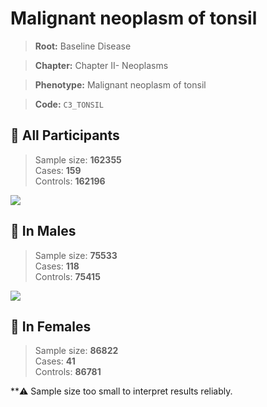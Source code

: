 # Malignant neoplasm of tonsil

> **Root:** Baseline Disease  

> **Chapter:** Chapter II- Neoplasms  

> **Phenotype:** Malignant neoplasm of tonsil  

> **Code:** `C3_TONSIL`

## 🧪 All Participants  
> Sample size: **162355**  
> Cases: **159**  
> Controls: **162196**
<img src="/Disease/Figures/ALL/Incidence/C3_TONSIL.png"/>
<CsvTable src="/public/Disease/Data/ALL/Incidence/COX_C3_TONSIL.csv" label="🔍 View full results" />

## 👨 In Males  
> Sample size: **75533**  
> Cases: **118**  
> Controls: **75415**
<img src="/Disease/Figures/Male/Incidence/C3_TONSIL.png"/>
<CsvTable src="/public/Disease/Data/Male/Incidence/COX_C3_TONSIL.csv" label="🔍 View full results" />

## 👩 In Females  
> Sample size: **86822**  
> Cases: **41**  
> Controls: **86781**

**⚠️ Sample size too small to interpret results reliably.

